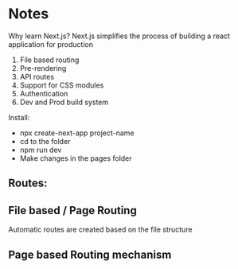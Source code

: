 # Notes

Why learn Next.js?
Next.js simplifies the process of building a react application for production
1. File based routing
2. Pre-rendering
3. API routes
4. Support for CSS modules
5. Authentication
6. Dev and Prod build system


Install:

- npx create-next-app project-name
- cd to the folder
- npm run dev
- Make changes in the pages folder




Routes:
----
## File based / Page Routing
Automatic routes are created based on the file structure

## Page based Routing mechanism